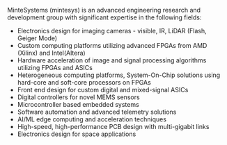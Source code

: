 MinteSystems (mintesys) is an advanced engineering research and development group with significant expertise in the following fields:
* Electronics design for imaging cameras - visible, IR, LiDAR (Flash, Geiger Mode) 
* Custom computing platforms utilizing advanced FPGAs from AMD (Xilinx) and Intel(Altera)
* Hardware acceleration of image and signal processing algorithms utilizing FPGAs and ASICs
* Heterogeneous computing platforms, System-On-Chip solutions using hard-core and soft-core processors on FPGAs
* Front end design for custom digital and mixed-signal ASICs
* Digital controllers for novel MEMS sensors
* Microcontroller based embedded systems
* Software automation and advanced telemetry solutions
* AI/ML edge computing and acceleration techniques
* High-speed, high-performance PCB design with multi-gigabit links
* Electronics design for space applications
